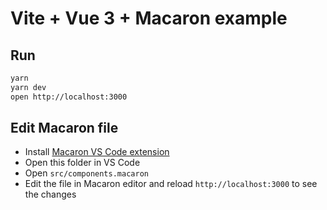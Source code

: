 # Vite + Vue 3 + Macaron example

## Run

```bash
yarn
yarn dev
open http://localhost:3000
```

## Edit Macaron file

- Install [Macaron VS Code extension](https://marketplace.visualstudio.com/items?itemName=Macaron.macaron-vscode)
- Open this folder in VS Code
- Open `src/components.macaron`
- Edit the file in Macaron editor and reload `http://localhost:3000` to see the changes

